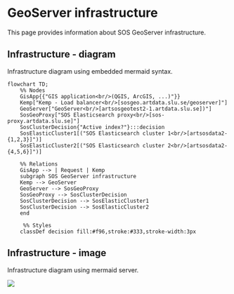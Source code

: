 ﻿# GeoServer infrastructure
This page provides information about SOS GeoServer infrastructure.

## Infrastructure - diagram
Infrastructure diagram using embedded mermaid syntax.

```mermaid
flowchart TD;
    %% Nodes
    GisApp{{"GIS application<br/>(QGIS, ArcGIS, ...)"}}
    Kemp["Kemp - Load balancer<br/>[sosgeo.artdata.slu.se/geoserver]"]
    GeoServer["GeoServer<br/>[artsosgeotest2-1.artdata.slu.se])"]
    SosGeoProxy["SOS Elasticsearch proxy<br/>[sos-proxy.artdata.slu.se]"]
    SosClusterDecision{"Active index?"}:::decision
    SosElasticCluster1[("SOS Elasticsearch cluster 1<br/>[artsosdata2-{1,2,3}]")]
    SosElasticCluster2[("SOS Elasticsearch cluster 2<br/>[artsosdata2-{4,5,6}]")]   
    
    %% Relations
    GisApp --> | Request | Kemp
    subgraph SOS GeoServer infrastructure
    Kemp --> GeoServer
    GeoServer --> SosGeoProxy
    SosGeoProxy --> SosClusterDecision
    SosClusterDecision --> SosElasticCluster1
    SosClusterDecision --> SosElasticCluster2
    end
    
     %% Styles    
    classDef decision fill:#f96,stroke:#333,stroke-width:3px
```

## Infrastructure - image
Infrastructure diagram using mermaid server.

[![](https://mermaid.ink/img/pako:eNqVk21vmzAQx7-K5apSIwFVYKtUNnWKlqqaNu2Jvgt54dhHsWYws02bKOO773gIyVg7abyA8z387rg_7CnXAmhMM6WfeM6MI_fLtCR4nZ-Tzxiz_elO2kVV7fcpvfuQEFZVSnLmpC7fbszlzcU39HpkYXj3DIJgltKm6Us_QlGtUto-iE8-aSbIhilWcjBd8cpq-wA6wOaCORZYVQcWLtFlwTyCWad0PQwBOulciBvtnoHFPcaBdaE_n9DWsxGSaIu1X43e7hCTfEnIrWLWSW6BGZ6Tqo2Mg_ndcUo7hb1XtXVglsClxX3ghhbcyUcgshSwfYd7GFOHRkPFfHXxXH_eR8n89MXa5qG_n3uhFzXYfrZ-ARr-Gxo-A33lvfauemiLTMtR_--gOo3_-AaI79-QXxj7WeOq0eqE7Qrbu603D4ZVOWmHGEXCZWQGBzI1d7WB44fR0Y5pE5276Ilgfyl4SJiIEMexGMyXdDpUTjT5v_SwT4dSkOHqHUcLt5i4nQJ7dHFE2CVk5DAiyaRS8Vl2feXhhvQPiM-iKBps_0kKl8dRtX1DPVqAKZgU-MPuW1hKXQ4FpDRGU0DGauVSmpYNptYV6gu3QjptaIybB4-y2ulkV_LDuc9ZSoaSFTTOmLLQ_AZ1zlu5)](https://mermaid.live/edit#pako:eNqVk21vmzAQx7-K5apSIwFVYKtUNnWKlqqaNu2Jvgt54dhHsWYws02bKOO773gIyVg7abyA8z387rg_7CnXAmhMM6WfeM6MI_fLtCR4nZ-Tzxiz_elO2kVV7fcpvfuQEFZVSnLmpC7fbszlzcU39HpkYXj3DIJgltKm6Us_QlGtUto-iE8-aSbIhilWcjBd8cpq-wA6wOaCORZYVQcWLtFlwTyCWad0PQwBOulciBvtnoHFPcaBdaE_n9DWsxGSaIu1X43e7hCTfEnIrWLWSW6BGZ6Tqo2Mg_ndcUo7hb1XtXVglsClxX3ghhbcyUcgshSwfYd7GFOHRkPFfHXxXH_eR8n89MXa5qG_n3uhFzXYfrZ-ARr-Gxo-A33lvfauemiLTMtR_--gOo3_-AaI79-QXxj7WeOq0eqE7Qrbu603D4ZVOWmHGEXCZWQGBzI1d7WB44fR0Y5pE5276Ilgfyl4SJiIEMexGMyXdDpUTjT5v_SwT4dSkOHqHUcLt5i4nQJ7dHFE2CVk5DAiyaRS8Vl2feXhhvQPiM-iKBps_0kKl8dRtX1DPVqAKZgU-MPuW1hKXQ4FpDRGU0DGauVSmpYNptYV6gu3QjptaIybB4-y2ulkV_LDuc9ZSoaSFTTOmLLQ_AZ1zlu5)
